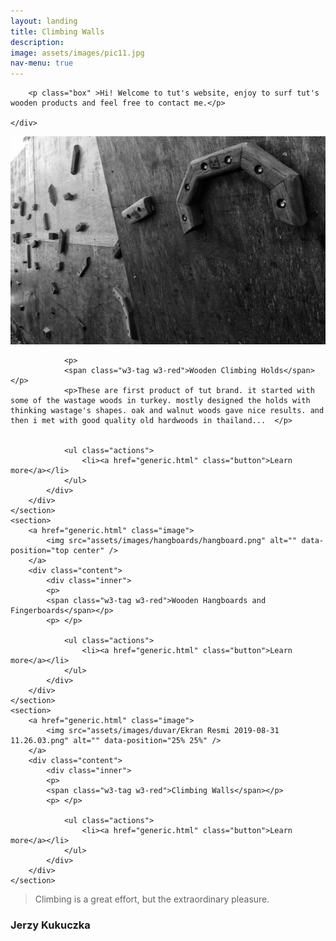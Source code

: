 ```yaml
---
layout: landing
title: Climbing Walls
description:
image: assets/images/pic11.jpg
nav-menu: true
---
```


<!-- Main -->
<div id="main">

<!-- One -->
<section id="one">
	<div class="inner">

		<p class="box" >Hi! Welcome to tut's website, enjoy to surf tut's wooden products and feel free to contact me.</p>		

	</div>
</section>

<!-- Two -->
<section id="two" class="spotlights">
	<section>
		<a href="generic.html" class="image">
			<img src="assets/images/duvar/climbingwall.png" alt="" data-position="center center" />
		</a>
		<div class="content">
			<div class="inner">

				<p>
				<span class="w3-tag w3-red">Wooden Climbing Holds</span></p>
				<p>These are first product of tut brand. it started with some of the wastage woods in turkey. mostly designed the holds with thinking wastage's shapes. oak and walnut woods gave nice results. and then i met with good quality old hardwoods in thailand...  </p>


				<ul class="actions">
					<li><a href="generic.html" class="button">Learn more</a></li>
				</ul>
			</div>
		</div>
	</section>
	<section>
		<a href="generic.html" class="image">
			<img src="assets/images/hangboards/hangboard.png" alt="" data-position="top center" />
		</a>
		<div class="content">
			<div class="inner">
			<p>
			<span class="w3-tag w3-red">Wooden Hangboards and Fingerboards</span></p>
			<p> </p>

				<ul class="actions">
					<li><a href="generic.html" class="button">Learn more</a></li>
				</ul>
			</div>
		</div>
	</section>
	<section>
		<a href="generic.html" class="image">
			<img src="assets/images/duvar/Ekran Resmi 2019-08-31 11.26.03.png" alt="" data-position="25% 25%" />
		</a>
		<div class="content">
			<div class="inner">
			<p>
			<span class="w3-tag w3-red">Climbing Walls</span></p>
			<p> </p>

				<ul class="actions">
					<li><a href="generic.html" class="button">Learn more</a></li>
				</ul>
			</div>
		</div>
	</section>
</section>

<!-- Three -->
<section id="three">
	<div class="inner">
	<blockquote>Climbing is a great effort, but the extraordinary pleasure.</blockquote>
	<h3>Jerzy Kukuczka</h3>
	</div>
</section>

</div>
